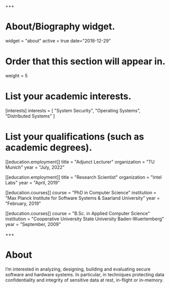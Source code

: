 +++
# About/Biography widget.
widget = "about"
active = true
date="2018-12-29"
# Order that this section will appear in.
weight = 5

# List your academic interests.
[interests]
  interests = [
    "System Security",
    "Operating Systems",
    "Distributed Systems"
  ]

# List your qualifications (such as academic degrees).
[[education.employment]]
  title = "Adjunct Lecturer"
  organization = "TU Munich"
  year = "July, 2022"

[[education.employment]]
  title = "Research Scientist"
  organization = "Intel Labs"
  year = "April, 2019"

[[education.courses]]
  course = "PhD in Computer Science"
  institution = "Max Planck Institute for Software Systems & Saarland University"
  year = "February, 2019"

[[education.courses]]
  course = "B.Sc. in Applied Computer Science"
  institution = "Cooperative University State University Baden-Wuertemberg"
  year = "September, 2009"

+++

# About

I’m interested in analyzing, designing, building and evaluating secure software and hardware systems. In particular, in techniques protecting data confidentiality and integrity of sensitive data at rest, in-flight or in-memory.
